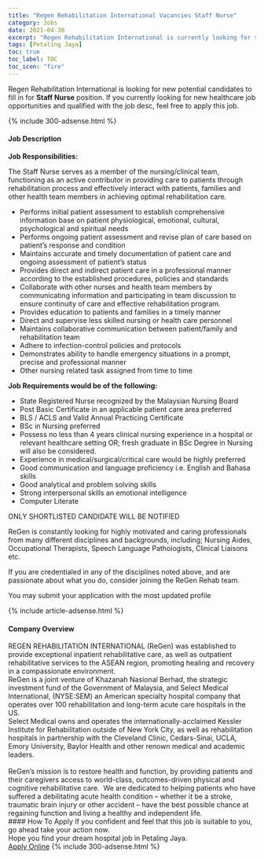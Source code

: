 ```yaml
---
title: "Regen Rehabilitation International Vacancies Staff Nurse" 
category: Jobs 
date: 2021-04-30 
excerpt: "Regen Rehabilitation International is currently looking for suitable person to fill in the Staff Nurse which positioned at Petaling Jaya" 
tags: [Petaling Jaya] 
toc: true 
toc_label: TOC 
toc_icon: "fire" 
--- 
```


<p>Regen Rehabilitation International is looking for new potential candidates to fill in for <b>Staff Nurse</b> position. If you currently looking for new healthcare job opportunities and qualified with the job desc, feel free to apply this job.
</p>{% include 300-adsense.html %} 
<div><div><h4>Job Description</h4></div><div><div><span><div><p><strong>Job Responsibilities:</strong></p><p>The Staff Nurse serves as a member of the nursing/clinical team, functioning as an active contributor in providing care to patients through rehabilitation process and effectively interact with patients, families and other health team members in achieving optimal rehabilitation care.</p><ul><li>Performs initial patient assessment to establish comprehensive information base on patient physiological, emotional, cultural, psychological and spiritual needs</li><li>Performs ongoing patient assessment and revise plan of care based on patient&#8217;s response and condition&#160;</li><li>Maintains accurate and timely documentation of patient care and ongoing assessment of patient&#8217;s status</li><li>Provides direct and indirect patient care in a professional manner according to the established procedures, policies and standards</li><li>Collaborate with other nurses and health team members by communicating information and participating in team discussion to ensure continuity of care and effective rehabilitation program.</li><li>Provides education to patients and families in a timely manner</li><li>Direct and supervise less skilled nursing or health care personnel</li><li>Maintains collaborative communication between patient/family and rehabilitation team</li><li>Adhere to infection-control policies and protocols</li><li>Demonstrates ability to handle emergency situations in a prompt, precise and professional manner</li><li>Other nursing related task assigned from time to time</li></ul><p><strong>Job Requirements would be of the following:</strong></p><ul><li>State Registered Nurse recognized by the Malaysian Nursing Board</li><li>Post Basic Certificate in an applicable patient care area preferred</li><li>BLS / ACLS and Valid Annual Practicing Certificate</li><li>BSc in Nursing preferred</li><li>Possess no less than 4 years clinical nursing experience in a hospital or relevant healthcare setting OR; fresh graduate in BSc Degree in Nursing will also be considered.</li><li>Experience in medical/surgical/critical care would be highly preferred</li><li>Good communication and language proficiency i.e. English and Bahasa skills</li><li>Good analytical and problem solving skills</li><li>Strong interpersonal skills an emotional intelligence</li><li>Computer Literate</li></ul><p>ONLY SHORTLISTED CANDIDATE WILL BE NOTIFIED</p><p>ReGen is constantly looking for highly motivated and caring professionals from many different disciplines and backgrounds, including; Nursing Aides, Occupational Therapists,&#160;Speech Language Pathologists, Clinical Liaisons etc.</p><p>If you are credentialed in any of the disciplines noted above, and are passionate about what you do, consider joining the ReGen Rehab team.</p><p>You may submit your application with the most updated profile</p></div></span></div></div></div> 
{% include article-adsense.html %} 
<div><div><h4>Company Overview</h4></div><div><div><span><div><div>REGEN REHABILITATION INTERNATIONAL (ReGen) was established to provide exceptional inpatient rehabilitative care, as well as outpatient rehabilitative services to the ASEAN region, promoting healing and recovery in a compassionate environment.</div>
<div>ReGen is a joint venture of Khazanah Nasional Berhad, the strategic investment fund of the Government of Malaysia, and Select Medical International, (NYSE:SEM) an American specialty hospital company that operates over 100 rehabilitation and long-term acute care hospitals in the US.</div>
<div>Select Medical owns and operates the internationally-acclaimed Kessler Institute for Rehabilitation outside of New York City, as well as rehabilitation hospitals in partnership with the Cleveland Clinic, Cedars-Sinai, UCLA, Emory University, Baylor Health and other renown medical and academic leaders.<br>
&#160;</div>
<div>ReGen&#8217;s mission is to restore health and function, by providing patients and their caregivers access to world-class, outcomes-driven physical and cognitive rehabilitative care.&#160; We are dedicated to helping patients who have suffered a debilitating acute health condition &#8211; whether it be a stroke, traumatic brain injury or other accident &#8211; have the best possible chance at regaining function and living a healthy and independent life.</div></div></span></div></div></div> 
#### How To Apply 
If you confident and feel that this job is suitable to you, go ahead take your action now. <br/> 
Hope you find your dream hospital job in Petaling Jaya. <br/> 
<a href="https://www.jobstreet.com.my/en/job/staff-nurse-4536775?jobId=jobstreet-my-job-4536775" class="btn btn--warning" target="_blank" rel="nofollow noopenner">Apply Online</a> 
{% include 300-adsense.html %} 
